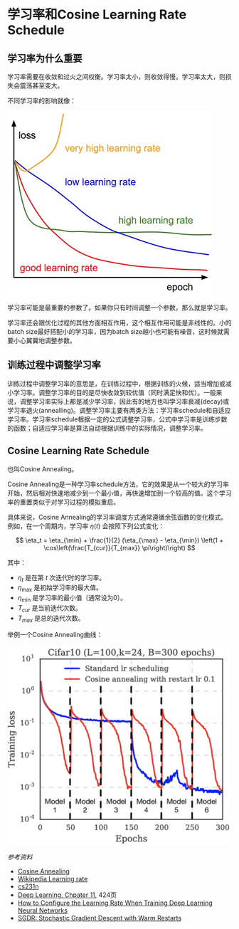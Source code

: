 # 学习率和Cosine Learning Rate Schedule

## 学习率为什么重要

学习率需要在收敛和过火之间权衡。学习率太小，则收敛得慢。学习率太大，则损失会震荡甚至变大。

不同学习率的影响就像：


![](../images/lr1.png)

学习率可能是最重要的参数了。如果你只有时间调整一个参数，那么就是学习率。

学习率还会跟优化过程的其他方面相互作用，这个相互作用可能是非线性的。小的batch size最好搭配小的学习率，因为batch size越小也可能有噪音，这时候就需要小心翼翼地调整参数。

## 训练过程中调整学习率

训练过程中调整学习率的意思是，在训练过程中，根据训练的火候，适当增加或减小学习率。调整学习率的目的是尽快收敛到较优值（同时满足快和优）。一般来说，调整学习率实际上都是减少学习率，因此有的地方也叫学习率衰减(decay)或学习率退火(annealling)。调整学习率主要有两类方法：学习率schedule和自适应学习率。学习率schedule根据一定的公式调整学习率，公式中学习率是训练步数的函数；自适应学习率是算法自动根据训练中的实际情况，调整学习率。

## Cosine Learning Rate Schedule
也叫Cosine Annealing。

Cosine Annealing是一种学习率schedule方法，它的效果是从一个较大的学习率开始，然后相对快速地减少到一个最小值，再快速增加到一个较高的值。这个学习率的重置类似于对学习过程的模拟重启。

具体来说，Cosine Annealing的学习率调度方式通常遵循余弦函数的变化模式。例如，在一个周期内，学习率 $\eta(t)$ 会按照下列公式变化：

$$
\eta_t = \eta_{\min} + \frac{1}{2} (\eta_{\max} - \eta_{\min}) \left(1 + \cos\left(\frac{T_{cur}}{T_{max}} \pi\right)\right)
$$

其中：
- $\eta_t$ 是在第 $t$ 次迭代时的学习率。
- $\eta_{\max}$ 是初始学习率的最大值。
- $\eta_{\min}$ 是学习率的最小值（通常设为0）。
- $T_{cur}$ 是当前迭代次数。
- $T_{max}$ 是总的迭代次数。

举例一个Cosine Annealing曲线：

![](../images/cos_lr.png)

*参考资料* 
- [Cosine Annealing](https://paperswithcode.com/method/cosine-annealing)
- [Wikipedia Learning rate](https://en.wikipedia.org/wiki/Learning_rate) 
- [cs231n](https://cs231n.github.io/neural-networks-3/)
- [Deep Learning, Chpater 11](https://www.deeplearningbook.org/contents/guidelines.html), 424页 
- [How to Configure the Learning Rate When Training Deep Learning Neural Networks](https://machinelearningmastery.com/learning-rate-for-deep-learning-neural-networks/) 
- [SGDR: Stochastic Gradient Descent with Warm Restarts](https://arxiv.org/abs/1608.03983) 
